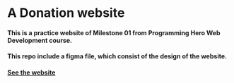 # A Donation website
#### This is a practice website of Milestone 01 from Programming Hero Web Development course.

#### This repo include a figma file, which consist of the design of the website.

#### [See the website](https://stepasidelil.github.io/donation-site/)